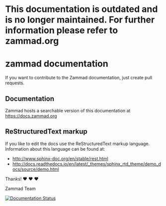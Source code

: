 # This documentation is outdated and is no longer maintained. For further information please refer to zammad.org

# zammad documentation

If you want to contribute to the Zammad documentation, just create pull requests.

## Documentation

Zammad hosts a searchable version of this documentation at https://docs.zammad.org

## ReStructuredText markup

If you like to edit the docs use the ReStructuredText markup language. Information about this language can be found at:

- http://www.sphinx-doc.org/en/stable/rest.html
- http://docs.readthedocs.io/en/latest/_themes/sphinx_rtd_theme/demo_docs/source/demo.html

Thanks! ❤ ❤ ❤

  Zammad Team


[![Documentation Status](https://readthedocs.org/projects/zammad/badge/?version=latest)](https://docs.zammad.org)


